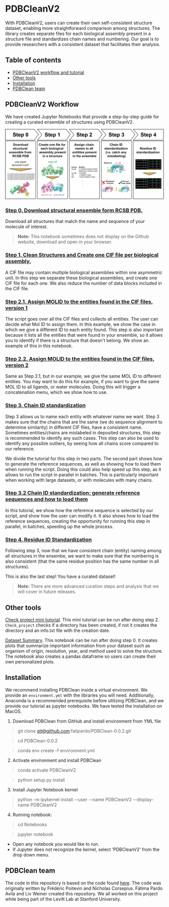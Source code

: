 # PDBCleanV2 

With PDBCleanV2, users can create their own self-consistent structure dataset, enabling more straightforward comparison among structures. The library creates separate files for each biological assembly present in a structure file and standardizes chain names and numbering. Our goal is to provide researchers with a consistent dataset that facilitates their analysis.

## Table of contents

* [PDBCleanV2 workflow and tutorial](#pdbcleanv2-workflow)
* [Other tools](#other-tools)
* [Installation](#installation)
* [PDBClean team](#pdbclean-team)

## PDBCleanV2 Workflow

We have created Jupyter Notebooks that provide a step-by-step guide for creating a curated ensemble of structures using PDBCleanV2. 

![flowchart of workflow](./images/FlowChart.png)

### [Step 0. Download structural ensemble form RCSB PDB.](https://github.com/fatipardo/PDBClean-0.0.2/blob/master/Notebooks/Step0.DownloadStructuralEnsembleFromRCSBPDB.ipynb)

Download all structures that match the name and sequence of your molecule of interest.

> **Note:** This notebook sometimes does not display on the Github website, download and open in your browser.   

### [Step 1. Clean Structures and Create one CIF file per biological assembly.](https://github.com/fatipardo/PDBClean-0.0.2/blob/master/Notebooks/Step1.CreateOneCIFFilePerBiologicalAssembly.ipynb)

A CIF file may contain multiple biological assemblies within one asymmetric unit. In this step we separate these biological assemblies, and create one CIF file for each one. We also reduce the number of data blocks included in the CIF file.

### [Step 2.1. Assign MOLID to the entities found in the CIF files, version 1](https://github.com/fatipardo/PDBClean-0.0.2/blob/master/Notebooks/Step2.1.AssignMolIDToEntitiesFoindInCIFfiles1.ipynb)

The script goes over all the CIF files and collects all entities. The user can decide what Mol ID to assign them. In this example, we show the case in which we give a different ID to each entity found.
This step is also important because it lists all the entities that were found in your ensemble, so it allows you to identify if there is a structure that doesn't belong. We show an example of this in this notebook.

### [Step 2.2. Assign MOLID to the entities found in the CIF files, version 2](https://github.com/fatipardo/PDBClean-0.0.2/blob/master/Notebooks/Step2.2.AssignMolIDToEntitiesFoindInCIFfiles2.ipynb)

Same as Step 2.1, but in our example, we give the same MOL ID to different entities. You may want to do this for example, if you want to give the same MOL ID to all ligands, or water molecules. Doing this will trigger a concatenation menu, which we show how to use.

### [Step 3. Chain ID standardization](https://github.com/fatipardo/PDBClean-0.0.2/blob/master/Notebooks/Step3.ChainIDStandardization.ipynb)

Step 3 allows us to name each entity with whatever name we want. Step 3 makes sure that the chains that are the same (we do sequence alignment to determine similarity) in different CIF files, have a consistent name. Sometimes entities/chains are mislabeled in deposited structures, this step is recommended to identify any such cases. This step can also be used to identify any possible outliers, by seeing how all chains score compared to our reference. 

We divide the tutorial for this step in two parts. The second part shows how to generate the reference sequences, as well as showing how to load them when running the script. Doing this could also help speed up this step, as it allows to run the script in parallel in batches. This is particularly important when working with large datasets, or with molecules with many chains. 

### [Step 3.2 Chain ID standardization: generate reference sequences and how to load them](https://github.com/fatipardo/PDBClean-0.0.2/blob/master/Notebooks/Step3.2.ChainIDStandardization.ipynb)

In this tutorial, we show how the reference sequence is selected by our script, and show how the user can modify it. It also shows how to load the reference sequences, creating the opportunity for running this step in parallel, in batches, speeding up the whole process. 

### [Step 4. Residue ID Standardization](https://github.com/fatipardo/PDBClean-0.0.2/blob/master/Notebooks/Step4.ResidueIDStandardization.ipynb)

Following step 3, now that we have consistent chain (entity) naming among all structures in the ensembe, we want to make sure that the numbering is also consistent (that the same residue position has the same number in all structures).

This is also the last step! You have a curated dataset!


> **Note:** There are more advanced curation steps and analysis that we will cover in future releases.

## Other tools

[Check project mini tutorial](https://github.com/fatipardo/PDBClean-0.0.2/blob/master/Notebooks/CheckProject_CheckCreateDelete.ipynb). This mini tutorial can be run after doing step 2. `Check_project` checks if a directory has been created, if not it creates the directory and an info.txt file with the creation date. 

[Dataset Summary](https://github.com/fatipardo/PDBClean-0.0.2/blob/master/Notebooks/Analysis.SummaryPDBDataset.ipynb).
This notebook can be run after doing step 0. It creates plots that summarize important information from your dataset such as organism of origin, resolution, year, and method used to solve the structure. The notebook also creates a pandas dataframe so users can create their own personalized plots.

## Installation

We recommend installing PDBClean inside a virtual environment. We provide an `environment.yml` with the libraries you will need. Additionally, Anaconda is a recommended prerequisite before utilizing PDBClean, and we provide our tutorial as jupyter notebooks. 
We have tested the installation on MacOS.

1. Download PDBClean from GitHub and install environment from YML file

>git clone git@github.com:fatipardo/PDBClean-0.0.2.git

>cd PDBClean-0.0.2

>conda env create -f environment.yml

2. Activate environment and install PDBClean

>conda activate PDBCleanV2

>python setup.py install

3. Install Jupyter Notebook kernel

> python -m ipykernel install --user --name PDBCleanV2 --display-name PDBCleanV2


4. Running notebook:

> cd Notebooks

> jupyter notebook

- Open any notebook you would like to run.
- If Jupyter does not recognize the kernel, select ‘PDBCleanV2’ from the drop down menu.


## PDBClean team

The code in this repository is based on the code found [here](https://test.pypi.org/project/PDBClean/#files).
The code was originally written by Frédéric Poitevin and Nicholas Corsepius.
Fátima Pardo Avila and Liv Weiner created this repository.
We all worked on this project while being part of the Levitt Lab at Stanford University.
